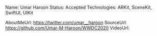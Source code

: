 Name: Umar Haroon
Status: Accepted
Technologies: ARKit, SceneKit, SwiftUI, UIKit

AboutMeUrl: https://twitter.com/umar__haroon
SourceUrl: https://github.com/Umar-M-Haroon/WWDC2020
VideoUrl: 

<!---
EXAMPLE
Name: John Appleseed
Status: Submitted <or> Winner <or> Distinguished <or> Rejected
Technologies: SwiftUI, RealityKit, CoreGraphic

AboutMeUrl: https://linkedin.com/in/johnappleseed
SourceUrl: https://github.com/johnappleseed/wwdc2025
VideoUrl: https://youtu.be/ABCDE123456
-->
